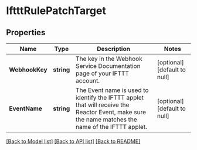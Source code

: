 # IftttRulePatchTarget

## Properties
Name | Type | Description | Notes
------------ | ------------- | ------------- | -------------
**WebhookKey** | **string** | The key in the Webhook Service Documentation page of your IFTTT account. | [optional] [default to null]
**EventName** | **string** | The Event name is used to identify the IFTTT applet that will receive the Reactor Event, make sure the name matches the name of the IFTTT applet. | [optional] [default to null]

[[Back to Model list]](../README.md#documentation-for-models) [[Back to API list]](../README.md#documentation-for-api-endpoints) [[Back to README]](../README.md)

